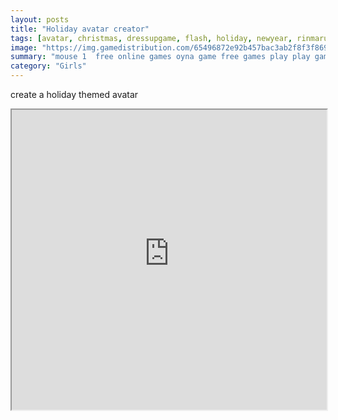 ```yaml
---
layout: posts
title: "Holiday avatar creator"
tags: [avatar, christmas, dressupgame, flash, holiday, newyear, rinmaru, rinmarugames, snow, free, online, games, oyna, game, free, games, play, play, games]
image: "https://img.gamedistribution.com/65496872e92b457bac3ab2f8f3f86966.jpg"
summary: "mouse 1  free online games oyna game free games play play games"
category: "Girls"
---
```


create a holiday themed avatar

<iframe width="100%" height="480px;" src="https://flash.gamedistribution.com?game=65496872e92b457bac3ab2f8f3f86966"></iframe>
